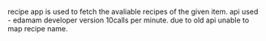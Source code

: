 recipe app is used to fetch the avaliable recipes of the given item.
api used - edamam developer version 10calls per minute.
due to old api unable to map recipe name.
